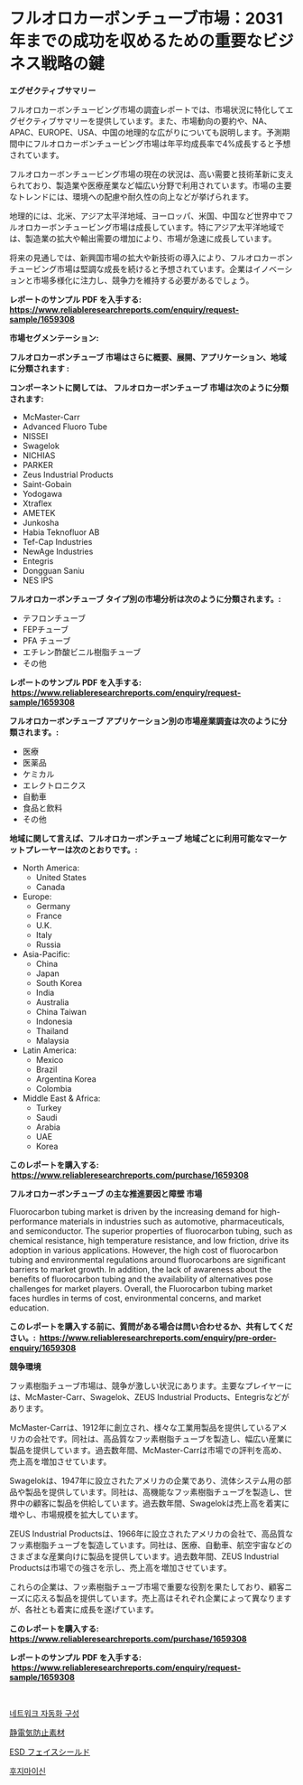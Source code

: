 <p><h1>フルオロカーボンチューブ市場：2031年までの成功を収めるための重要なビジネス戦略の鍵</h1></p><p><strong>エグゼクティブサマリー</strong></p>
<p><p>フルオロカーボンチュービング市場の調査レポートでは、市場状況に特化してエグゼクティブサマリーを提供しています。また、市場動向の要約や、NA、APAC、EUROPE、USA、中国の地理的な広がりについても説明します。予測期間中にフルオロカーボンチュービング市場は年平均成長率で4%成長すると予想されています。</p><p>フルオロカーボンチュービング市場の現在の状況は、高い需要と技術革新に支えられており、製造業や医療産業など幅広い分野で利用されています。市場の主要なトレンドには、環境への配慮や耐久性の向上などが挙げられます。</p><p>地理的には、北米、アジア太平洋地域、ヨーロッパ、米国、中国など世界中でフルオロカーボンチュービング市場は成長しています。特にアジア太平洋地域では、製造業の拡大や輸出需要の増加により、市場が急速に成長しています。</p><p>将来の見通しでは、新興国市場の拡大や新技術の導入により、フルオロカーボンチュービング市場は堅調な成長を続けると予想されています。企業はイノベーションと市場多様化に注力し、競争力を維持する必要があるでしょう。</p></p>
<p><strong>レポートのサンプル PDF を入手する: <a href="https://www.reliableresearchreports.com/enquiry/request-sample/1659308">https://www.reliableresearchreports.com/enquiry/request-sample/1659308</a></strong></p>
<p><strong>市場セグメンテーション:</strong></p>
<p><strong> フルオロカーボンチューブ 市場はさらに概要、展開、アプリケーション、地域に分類されます :</strong></p>
<p><strong>コンポーネントに関しては、 フルオロカーボンチューブ 市場は次のように分類されます: &nbsp;</strong></p>
<p><ul><li>McMaster-Carr</li><li>Advanced Fluoro Tube</li><li>NISSEI</li><li>Swagelok</li><li>NICHIAS</li><li>PARKER</li><li>Zeus Industrial Products</li><li>Saint-Gobain</li><li>Yodogawa</li><li>Xtraflex</li><li>AMETEK</li><li>Junkosha</li><li>Habia Teknofluor AB</li><li>Tef-Cap Industries</li><li>NewAge Industries</li><li>Entegris</li><li>Dongguan Saniu</li><li>NES IPS</li></ul></p>
<p><strong> フルオロカーボンチューブ タイプ別の市場分析は次のように分類されます。:</strong></p>
<p><ul><li>テフロンチューブ</li><li>FEPチューブ</li><li>PFA チューブ</li><li>エチレン酢酸ビニル樹脂チューブ</li><li>その他</li></ul></p>
<p><strong>レポートのサンプル PDF を入手する: &nbsp;<a href="https://www.reliableresearchreports.com/enquiry/request-sample/1659308">https://www.reliableresearchreports.com/enquiry/request-sample/1659308</a></strong></p>
<p><strong> フルオロカーボンチューブ アプリケーション別の市場産業調査は次のように分類されます。:</strong></p>
<p><ul><li>医療</li><li>医薬品</li><li>ケミカル</li><li>エレクトロニクス</li><li>自動車</li><li>食品と飲料</li><li>その他</li></ul></p>
<p><strong>地域に関して言えば、フルオロカーボンチューブ 地域ごとに利用可能なマーケットプレーヤーは次のとおりです。:</strong></p>
<p><ul>
    <li>
        North America:
        <ul>
            <li>United States</li>
            <li>Canada</li>
        </ul>
    </li>
    <li>
        Europe:
        <ul>
            <li>Germany</li>
            <li>France</li>
            <li>U.K.</li>
            <li>Italy</li>
            <li>Russia</li>
        </ul>
    </li>
    <li>
        Asia-Pacific:
        <ul>
            <li>China</li>
            <li>Japan</li>
            <li>South Korea</li>
            <li>India</li>
            <li>Australia</li>
            <li>China Taiwan</li>
            <li>Indonesia</li>
            <li>Thailand</li>
            <li>Malaysia</li>
        </ul>
    </li>
    <li>
        Latin America:
        <ul>
            <li>Mexico</li>
            <li>Brazil</li>
            <li>Argentina Korea</li>
            <li>Colombia</li>
        </ul>
    </li>
    <li>
        Middle East & Africa:
        <ul>
            <li>Turkey</li>
            <li>Saudi</li>
            <li>Arabia</li>
            <li>UAE</li>
            <li>Korea</li>
        </ul>
    </li>
    </ul></p>
<p><strong>このレポートを購入する: &nbsp;<a href="https://www.reliableresearchreports.com/purchase/1659308">https://www.reliableresearchreports.com/purchase/1659308</a></strong></p>
<p><strong>フルオロカーボンチューブ の主な推進要因と障壁 市場</strong></p>
<p><p>Fluorocarbon tubing market is driven by the increasing demand for high-performance materials in industries such as automotive, pharmaceuticals, and semiconductor. The superior properties of fluorocarbon tubing, such as chemical resistance, high temperature resistance, and low friction, drive its adoption in various applications. However, the high cost of fluorocarbon tubing and environmental regulations around fluorocarbons are significant barriers to market growth. In addition, the lack of awareness about the benefits of fluorocarbon tubing and the availability of alternatives pose challenges for market players. Overall, the Fluorocarbon tubing market faces hurdles in terms of cost, environmental concerns, and market education.</p></p>
<p><strong>このレポートを購入する前に、質問がある場合は問い合わせるか、共有してください。:&nbsp; <a href="https://www.reliableresearchreports.com/enquiry/pre-order-enquiry/1659308">https://www.reliableresearchreports.com/enquiry/pre-order-enquiry/1659308</a></strong></p>
<p><strong>競争環境</strong></p>
<p><p>フッ素樹脂チューブ市場は、競争が激しい状況にあります。主要なプレイヤーには、McMaster-Carr、Swagelok、ZEUS Industrial Products、Entegrisなどがあります。</p><p>McMaster-Carrは、1912年に創立され、様々な工業用製品を提供しているアメリカの会社です。同社は、高品質なフッ素樹脂チューブを製造し、幅広い産業に製品を提供しています。過去数年間、McMaster-Carrは市場での評判を高め、売上高を増加させています。</p><p>Swagelokは、1947年に設立されたアメリカの企業であり、流体システム用の部品や製品を提供しています。同社は、高機能なフッ素樹脂チューブを製造し、世界中の顧客に製品を供給しています。過去数年間、Swagelokは売上高を着実に増やし、市場規模を拡大しています。</p><p>ZEUS Industrial Productsは、1966年に設立されたアメリカの会社で、高品質なフッ素樹脂チューブを製造しています。同社は、医療、自動車、航空宇宙などのさまざまな産業向けに製品を提供しています。過去数年間、ZEUS Industrial Productsは市場での強さを示し、売上高を増加させています。</p><p>これらの企業は、フッ素樹脂チューブ市場で重要な役割を果たしており、顧客ニーズに応える製品を提供しています。売上高はそれぞれ企業によって異なりますが、各社とも着実に成長を遂げています。</p></p>
<p><strong>このレポートを購入する: &nbsp; <a href="https://www.reliableresearchreports.com/purchase/1659308">https://www.reliableresearchreports.com/purchase/1659308</a></strong></p>
<p><strong>レポートのサンプル PDF を入手する: &nbsp;<a href="https://www.reliableresearchreports.com/enquiry/request-sample/1659308">https://www.reliableresearchreports.com/enquiry/request-sample/1659308</a></strong><strong></strong></p>
<p>&nbsp;</p>
<p><p><a href="https://medium.com/@angelardelean202220221/%EB%84%A4%ED%8A%B8%EC%9B%8C%ED%81%AC-%EC%9E%90%EB%8F%99%ED%99%94-%EA%B5%AC%EC%84%B1-%EC%8B%9C%EC%9E%A5-%EA%B2%BD%EC%9F%81-%EB%B6%84%EC%84%9D-%EC%8B%9C%EC%9E%A5-%EB%8F%99%ED%96%A5-%EB%B0%8F-2031%EB%85%84%EA%B9%8C%EC%A7%80%EC%9D%98-%EC%98%88%EC%B8%A1-9d71fadebd90">네트워크 자동화 구성</a></p><p><a href="https://github.com/KaydenJohns1964/Market-Research-Report-List-1/blob/main/835442612601.md">静電気防止素材</a></p><p><a href="https://github.com/marbadji/Market-Research-Report-List-1/blob/main/635182712600.md">ESD フェイスシールド</a></p><p><a href="https://medium.com/@giovanileannon/2024-2031-%EA%B8%B0%EA%B0%84%EC%9D%84-%EC%9C%84%ED%95%9C-%ED%9B%84%EC%A7%80%EB%AF%B8%EC%8B%A0-%EC%8B%9C%EC%9E%A5-%EB%8F%99%ED%96%A5-%EB%B0%8F-%EC%8B%9C%EC%9E%A5-%EB%B6%84%EC%84%9D-%EC%98%88%EC%B8%A1-86f4804ce179">후지마이신</a></p></p>